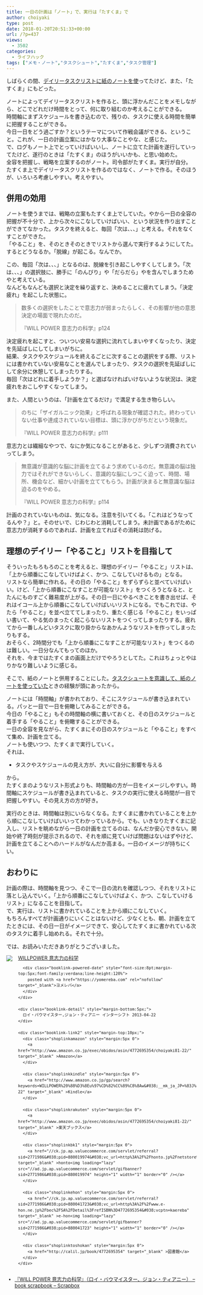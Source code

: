 ```yaml
---
title: 一日の計画は「ノート」で、実行は「たすくま」で
author: choiyaki
type: post
date: 2018-01-20T20:51:33+00:00
url: /?p=437
views:
  - 3502
categories:
  - ライフハック
tags: ["メモ・ノート","タスクシュート","たすくま","タスク管理"]
---
```

しばらくの間、[デイリータスクリストに紙のノートを使][1]ってたけど、また、「たすくま」にもどった。

ノートによってデイリータスクリストを作ると、頭に浮かんだことをメモしながら、どこでどれだけ時間をとって、何に取り組むのか考えることができる。  
時間軸にまずスケジュールを書き込むので、残りの、タスクに使える時間を簡単に把握することができる。  
今日一日をどう過ごすか？というテーマについて作戦会議ができる、ということ。これが、一日の計画立案にはかなり大事なことやな、と感じた。  
で、ログもノート上でとっていけばいいし、ノートに立てた計画を遂行していってたけど、遂行のときは「たすくま」のほうがいいかも、と思い始めた。  
全容を把握し、戦略を立案するのがノート。司令部がたすくま。実行が自分。  
たすくま上でデイリータスクリストを作るのではなく、ノートで作る。そのほうが、いろいろ考慮しやすい。考えやすい。

## 併用の効用

ノートを使うまでは、戦略の立案もたすくま上でしていた。やから一日の全容の把握が不十分で、上から次々にこなしていけばいい、という状況を作り出すことができてなかった。タスクを終えると、毎回「次は、、、」と考える。それをなくすことができた。  
「やること」を、そのときそのときでリストから選んで実行するようにしてた。するとどうなるか。「脱線」が起こる。なんでか。

この、毎回「次は、、、」となるのは、脱線を引き起こしやすくしてしまう。「次は、、、」の選択肢に、勝手に「のんびり」や「だらだら」やを含んでしまうためやと考えている。  
なんどもなんども選択と決定を繰り返すと、決めることに疲れてしまう。「決定疲れ」を起こした状態に。

> 数多くの選択をしたことで意志力が弱まったらしく、その影響が他の意思決定の場面で現れたのだ。
> 
> 『WILL POWER 意志力の科学』p124 

決定疲れを起こすと、ついつい安易な選択に流れてしまいやすくなったり、決定を先延ばしにしてしまいがちに。  
結果、タスクやスケジュールを終えるごとに次することの選択をする際、リストには書かれていない安易なことを選んでしまったり、タスクの選択を先延ばしにして余分に休憩してしまったりする。  
毎回「次はどれに着手しようか？」と選ばなければいけないような状況は、決定疲れをおこしやすくなってしまう。

また、人間というのは、「計画を立てるだけ」で満足する生き物らしい。

> のちに「ザイガルニック効果」と呼ばれる現象が確認された。終わっていない仕事や達成されていない目標は、頭に浮かびがちだという現象だ。
> 
> 『WILL POWER 意志力の科学』p111 

意志力とは繊細なやつで、なにか気になることがあると、少しずつ消費されていってしまう。

> 無意識が意識的な脳に計画を立てるよう求めているのだ。無意識の脳は独力ではそれができないらしく、意識的な脳にしつこく迫って、時間、場所、機会など、細かい計画を立ててもらう。計画が決まると無意識な脳は迫るのをやめる。
> 
> 『WILL POWER 意志力の科学』p114 

計画のされていないものは、気になる。注意を引いてくる。「これはどうなってるんや？」と。そのせいで、じわじわと消耗してしまう。未計画であるがために意志力が消耗するのであれば、計画を立てればその消耗は防げる。

## 理想のデイリー「やること」リストを目指して

そういったもろもろのことを考えると、理想のデイリー「やること」リストは、「上から順番にこなしていけばよく、かつ、こなしていけるもの」となる。  
リストなら簡単に作れる。その日の「やること」をずらずらと並べていけばいい。けど、「上から順番にこなすことが可能なリスト」をつくろうとなると、とたんにものすごく難易度が上がる。その日一日にやるべきことを書き出せば、それはイコール上から順番にこなしていけばいいリストになる。でもこれでは、やたら「やること」を並べ立ててしまったり、重たく感じる「やること」をいっぱい書いて、やる気のまったく起こらないリストをつくってしまったりする。疲れてから一番しんどいタスクに取り掛からなあかんようなリストを作ってしまったりもする。  
おそらく、2時間分でも「上から順番にこなすことが可能なリスト」をつくるのは難しい。一日分なんてもってのほか。  
それを、今まではたすくまの画面上だけでやろうとしてた。これはちょっとやはりかなり難しいように感じる。

そこで、紙のノートと併用することにした。[タスクシュートを意識して、紙のノートを使っていた][1]ときの経験が頭にあったから。

ノートには「時間軸」が書かれており、そこにスケジュールが書き込まれている。パッと一目で一日を俯瞰してみることができる。  
今日の「やること」もその時間軸の横に書いておくと、その日のスケジュールと着手する「やること」を俯瞰することができる。  
一日の全容を見ながら、たすくまにその日のスケジュールと「やること」をすべて集め、計画を立てる。  
ノートも使いつつ、たすくまで実行していく。  
それは、

  * タスクやスケジュールの見え方が、大いに自分に影響を与える

から。  
たすくまのようなリスト形式よりも、時間軸の方が一日をイメージしやすい。時間軸にスケジュールが書き込まれていると、タスクの実行に使える時間が一目で把握しやすい。その見え方の方が好き。

実行のときは、時間軸は別にいらなくなる。たすくまに書かれていることを上から順にこなしていけばいいってわかっているから。でも、いきなりたすくまに記入し、リストを眺めながら一日の計画を立てるのは、なんだか安心できない。開始や終了時刻が提示されるので、それを順に見ていけば問題はないはずやけど、計画を立てることへのハードルがなんだか高まる。一日のイメージが持ちにくい。

## おわりに

計画の際は、時間軸を見つつ、そこで一日の流れを確認しつつ、それをリストに落とし込んでいく。「上から順番にこなしていけばよく、かつ、こなしていけるリスト」になることを目指して。  
で、実行は、リストに書かれていることを上から順にこなしていく。  
もちろんすべてが計画通りにいくことはないけど、少なくとも、朝、計画を立てたときには、その日一日がイメージできて、安心してたすくまに書かれている次のタスクに着手し始めれる。それで十分。

では、お読みいただきありがとうございました。

<div class="booklink-box" style="text-align:left;padding-bottom:20px;font-size:small;/zoom: 1;overflow: hidden;">
  <div class="booklink-image" style="float:left;margin:0 15px 10px 0;">
    <a href="http://www.amazon.co.jp/exec/obidos/asin/4772695354/choiyaki81-22/" target="_blank" ><img src="https://i0.wp.com/images-fe.ssl-images-amazon.com/images/I/41Uj4gAq0PL._SL160_.jpg?w=660&#038;ssl=1" style="border: none;" data-recalc-dims="1" /></a>
  </div>
  
  <div class="booklink-info" style="line-height:120%;/zoom: 1;overflow: hidden;">
    <div class="booklink-name" style="margin-bottom:10px;line-height:120%">
      <a href="http://www.amazon.co.jp/exec/obidos/asin/4772695354/choiyaki81-22/" target="_blank" >WILLPOWER 意志力の科学</a>
      
      <div class="booklink-powered-date" style="font-size:8pt;margin-top:5px;font-family:verdana;line-height:120%">
        posted with <a href="https://yomereba.com" rel="nofollow" target="_blank">ヨメレバ</a>
      </div>
    </div>
    
    <div class="booklink-detail" style="margin-bottom:5px;">
      ロイ・バウマイスター,ジョン・ティアニー インターシフト 2013-04-22
    </div>
    
    <div class="booklink-link2" style="margin-top:10px;">
      <div class="shoplinkamazon" style="margin:5px 0">
        <a href="http://www.amazon.co.jp/exec/obidos/asin/4772695354/choiyaki81-22/" target="_blank" >Amazon</a>
      </div>
      
      <div class="shoplinkkindle" style="margin:5px 0">
        <a href="http://www.amazon.co.jp/gp/search?keywords=WILLPOWER%20%88%D3%8Eu%97%CD%82%CC%89%C8%8Aw&#038;__mk_ja_JP=%83J%83%5E%83J%83i&#038;url=node%3D2275256051&#038;tag=choiyaki81-22" target="_blank" >Kindle</a>
      </div>
      
      <div class="shoplinkrakuten" style="margin:5px 0">
        <a href="http://www.amazon.co.jp/exec/obidos/asin/4772695354/choiyaki81-22/" target="_blank" >楽天ブックス</a>
      </div>
      
      <div class="shoplinkbk1" style="margin:5px 0">
        <a href="//ck.jp.ap.valuecommerce.com/servlet/referral?sid=2771986&#038;pid=880019974&#038;vc_url=http%3A%2F%2Fhonto.jp%2Fnetstore%2Fsearch_021_104772695354.html%3Fsrchf%3D1%26srchGnrNm%3D1&#038;vcptn=kaereba" target="_blank" >honto<img loading="lazy" src="//ad.jp.ap.valuecommerce.com/servlet/gifbanner?sid=2771986&#038;pid=880019974" height="1" width="1" border="0" /></a>
      </div>
      
      <div class="shoplinkehon" style="margin:5px 0">
        <a href="//ck.jp.ap.valuecommerce.com/servlet/referral?sid=2771986&#038;pid=880041723&#038;vc_url=http%3A%2F%2Fwww.e-hon.ne.jp%2Fbec%2FSA%2FDetail%3FrefISBN%3D4772695354&#038;vcptn=kaereba" target="_blank" >e-hon<img loading="lazy" src="//ad.jp.ap.valuecommerce.com/servlet/gifbanner?sid=2771986&#038;pid=880041723" height="1" width="1" border="0" /></a>
      </div>
      
      <div class="shoplinktoshokan" style="margin:5px 0">
        <a href="http://calil.jp/book/4772695354" target="_blank" >図書館</a>
      </div>
    </div>
  </div>
  
  <div class="booklink-footer" style="clear: left">
  </div>
</div>

  * [『WILL POWER 意志力の科学』（ロイ・バウマイスター、ジョン・ティアニー） &#8211; book scrapbook &#8211; Scrapbox][2]

 [1]: https://choiyaki.com/?p=353
 [2]: https://scrapbox.io/choiyaki-hondana/%E3%80%8EWILL_POWER_%E6%84%8F%E5%BF%97%E5%8A%9B%E3%81%AE%E7%A7%91%E5%AD%A6%E3%80%8F%EF%BC%88%E3%83%AD%E3%82%A4%E3%83%BB%E3%83%90%E3%82%A6%E3%83%9E%E3%82%A4%E3%82%B9%E3%82%BF%E3%83%BC%E3%80%81%E3%82%B8%E3%83%A7%E3%83%B3%E3%83%BB%E3%83%86%E3%82%A3%E3%82%A2%E3%83%8B%E3%83%BC%EF%BC%89